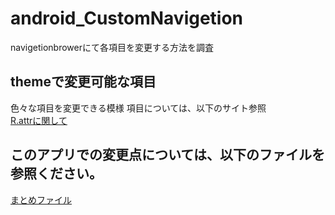 # android_CustomNavigetion
navigetionbrowerにて各項目を変更する方法を調査

## themeで変更可能な項目
色々な項目を変更できる模様
項目については、以下のサイト参照  
[R.attrに関して](https://developer.android.com/reference/android/R.attr.html#navigationBarDividerColor)

## このアプリでの変更点については、以下のファイルを参照ください。
[まとめファイル](android_CustomNavigetion.xlsx)
